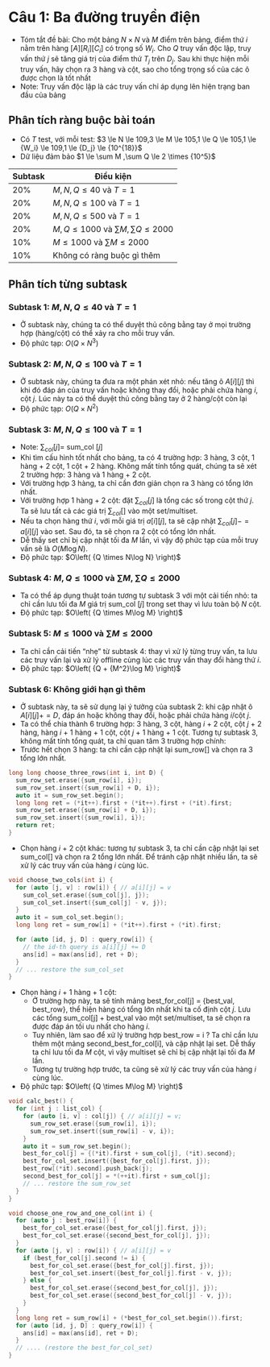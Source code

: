 
# Câu 1: Ba đường truyền điện
- Tóm tắt đề bài: Cho một bảng $N \times N$ và $M$ điểm trên bảng, điểm thứ $i$ nằm trên hàng $[A][R_i][C_i]$ có trọng số $W_i$. Cho $Q$ truy vấn độc lập, truy vấn thứ $j$ sẽ tăng giá trị của điểm thứ $T_j$ trên $D_j$. Sau khi thực hiện mỗi truy vấn, hãy chọn ra 3 hàng và cột, sao cho tổng trọng số của các ô được chọn là tốt nhất 
- Note: Truy vấn độc lập là các truy vấn chỉ áp dụng lên hiện trạng ban đầu của bảng
## Phân tích ràng buộc bài toán
- Có $T$ test, với mỗi test: $3 \le N \le 109,3 \le M \le 105,1 \le Q \le 105,1 \le {W_i} \le 109,1 \le {D_j} \le {10^{18}}\$
- Dữ liệu đảm bảo $1 \le \sum M ,\sum Q  \le 2 \times {10^5}\$

| Subtask | Điều kiện  | 
|----------|----------|
| 20% | $M,N,Q \le 40$ và $T=1$ |
| 20% | $M,N,Q \le 100$ và $T=1$ |
| 20% | $M,N,Q \le 500$ và $T=1$ |
| 20% | $M,Q \le 1000$ và $\sum M , \sum Q \le 2000$ |
| 10% | $M \le 1000$ và $\sum M \le 2000$ |
| 10% | Không có ràng buộc gì thêm |

## Phân tích từng subtask
### Subtask 1: $M,N,Q \le 40$ và $T=1$
- Ở subtask này, chúng ta có thể duyệt thủ công bằng tay ở mọi trường hợp (hàng/cột) có thể xảy ra cho mỗi truy vấn. 
- Độ phức tạp: $O(Q \times N^3)$
### Subtask 2: $M,N,Q \le 100$ và $T=1$
- Ở subtask này, chúng ta đưa ra một phán xét nhỏ: nếu tăng ô $A[i][j]$ thì khi đó đáp án của truy vấn hoặc không thay đổi, hoặc phải chứa hàng $i$, cột $j$. Lúc này ta có thể duyệt thủ công bằng tay ở 2 hàng/cột còn lại
- Độ phức tạp: $O(Q \times N^2)$
### Subtask 3: $M,N,Q \le 100$ và $T=1$
- Note: $\sum_{col}[j]=$ sum_col $[j]$
- Khi tìm cấu hình tốt nhất cho bảng, ta có 4 trường hợp: 3 hàng, 3 cột, 1 hàng + 2 cột, 1 cột + 2 hàng. Không mất tính tổng quát, chúng ta sẽ xét 2 trường hợp: 3 hàng và 1 hàng + 2 cột.
- Với trường hợp 3 hàng, ta chỉ cần đơn giản chọn ra 3 hàng có tổng lớn nhất.  
- Với trường hợp 1 hàng + 2 cột: đặt $\sum_{col}[j]$ là tổng các số trong cột thứ $j$. Ta sẽ lưu tất cả các giá trị $\sum_{col}[]$ vào một set/multiset.  
- Nếu ta chọn hàng thứ $i$, với mỗi giá trị $a[i][j]$, ta sẽ cập nhật $\sum_{col}[j] -= a[i][j]$ vào set. Sau đó, ta sẽ chọn ra 2 cột có tổng lớn nhất.  
- Dễ thấy set chỉ bị cập nhật tối đa $M$ lần, vì vậy độ phức tạp của mỗi truy vấn sẽ là $O(M \log N)$.
- Độ phức tạp: $O\left( {Q \times N\log N} \right)\$
### Subtask 4: $M,Q \le 1000$ và $\sum M ,\sum Q \le 2000$
- Ta có thể áp dụng thuật toán tương tự subtask 3 với một cải tiến nhỏ: ta chỉ cần lưu tối đa $M$ giá trị sum_col $[j]$ trong set thay vì lưu toàn bộ $N$ cột. 
- Độ phức tạp: $O\left( {Q \times M\log M} \right)\$
### Subtask 5: $M \le 1000$ và $\sum M \le 2000$
- Ta chỉ cần cải tiến “nhẹ” từ subtask 4: thay vì xử lý từng truy vấn, ta lưu các truy vấn lại và xử lý offline cùng lúc các truy vấn thay đổi hàng thứ $i$.
- Độ phức tạp: $O\left( {Q + {M^2}\log M} \right)\$
### Subtask 6: Không giới hạn gì thêm
- Ở subtask này, ta sẽ sử dụng lại ý tưởng của subtask 2: khi cập nhật ô $A[i][j] += D$, đáp án hoặc không thay đổi, hoặc phải chứa hàng $i$/cột $j$. 
- Ta có thể chia thành 6 trường hợp: 3 hàng, 3 cột, hàng $i$ + 2 cột, cột $j$ + 2 hàng, hàng $i$ + 1 hàng + 1 cột, cột $j$ + 1 hàng + 1 cột. Tương tự subtask 3, không mất tính tổng quát, ta chỉ quan tâm 3 trường hợp chính:
- Trước hết chọn 3 hàng: ta chỉ cần cập nhật lại sum_row[] và chọn ra 3 tổng lớn nhất.
```cpp 
long long choose_three_rows(int i, int D) {
  sum_row_set.erase({sum_row[i], i});
  sum_row_set.insert({sum_row[i] + D, i});
  auto it = sum_row_set.begin();
  long long ret = (*it++).first + (*it++).first + (*it).first;
  sum_row_set.erase({sum_row[i] + D, i});
  sum_row_set.insert({sum_row[i], i});
  return ret;
}
```
- Chọn hàng $i$ + 2 cột khác: tương tự subtask 3, ta chỉ cần cập nhật lại set sum_col[] và chọn ra 2 tổng lớn nhất. Để tránh cập nhật nhiều lần, ta sẽ xử lý các truy vấn của hàng $i$ cùng lúc.
```cpp
void choose_two_cols(int i) {
  for (auto [j, v] : row[i]) { // a[i][j] = v
    sum_col_set.erase({sum_col[j], j});
    sum_col_set.insert({sum_col[j] - v, j});
  }
  auto it = sum_col_set.begin();
  long long ret = sum_row[i] + (*it++).first + (*it).first;

  for (auto [id, j, D] : query_row[i]) {
    // the id-th query is a[i][j] += D
    ans[id] = max(ans[id], ret + D);
  }
  // ... restore the sum_col_set
}
```
- Chọn hàng $i$ + 1 hàng + 1 cột:
  - Ở trường hợp này, ta sẽ tính mảng best_for_col[j] = {best_val, best_row}, thể hiện hàng có tổng lớn nhất khi ta cố định cột $j$. Lưu các tổng sum_col[j] + best_val vào một set/multiset, ta sẽ chọn ra được đáp án tối ưu nhất cho hàng $i$.
  - Tuy nhiên, làm sao để xử lý trường hợp best_row = i ? Ta chỉ cần lưu thêm một mảng second_best_for_col[i], và cập nhật lại set. Dễ thấy ta chỉ lưu tối đa $M$ cột, vì vậy multiset sẽ chỉ bị cập nhật lại tối đa $M$ lần.
  - Tương tự trường hợp trước, ta cũng sẽ xử lý các truy vấn của hàng $i$ cùng lúc. 
- Độ phức tạp: $O\left( {Q \times M\log M} \right)\$
```cpp
void calc_best() {
  for (int j : list_col) {
    for (auto [i, v] : col[j]) { // a[i][j] = v;
      sum_row_set.erase({sum_row[i], i});
      sum_row_set.insert({sum_row[i] - v, i});
    }
    auto it = sum_row_set.begin();
    best_for_col[j] = {(*it).first + sum_col[j], (*it).second};
    best_for_col_set.insert({best_for_col[j].first, j});
    best_row[(*it).second].push_back(j);
    second_best_for_col[j] = *(++it).first + sum_col[j];
    // ... restore the sum_row_set
  }
}
```
```cpp
void choose_one_row_and_one_col(int i) {
  for (auto j : best_row[i]) {
    best_for_col_set.erase({best_for_col[j].first, j});
    best_for_col_set.erase({second_best_for_col[j], j});
  }
  for (auto [j, v] : row[i]) { // a[i][j] = v
    if (best_for_col[j].second != i) {
      best_for_col_set.erase({best_for_col[j].first, j});
      best_for_col_set.insert({best_for_col[j].first - v, j});
    } else {
      best_for_col_set.erase({second_best_for_col[j], j});
      best_for_col_set.erase({second_best_for_col[j] - v, j});
    }
  }
  long long ret = sum_row[i] + (*best_for_col_set.begin()).first;
  for (auto [id, j, D] : query_row[i]) {
    ans[id] = max(ans[id], ret + D);
  }
  // .... (restore the best_for_col_set)
}
```
















